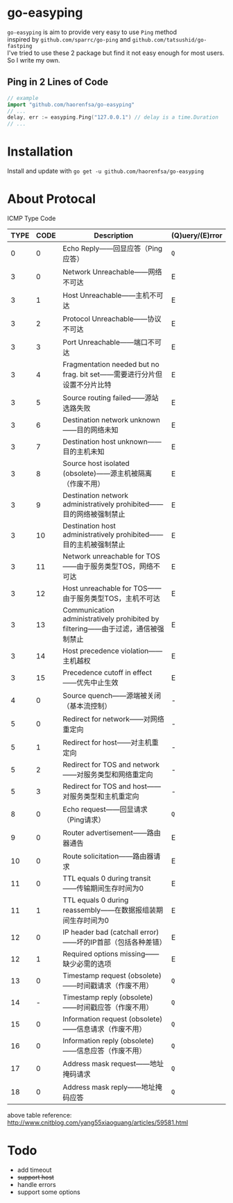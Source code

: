 # go-easyping
`go-easyping` is aim to provide very easy to use `Ping` method  
inspired by `github.com/sparrc/go-ping` and `github.com/tatsushid/go-fastping`  
I've tried to use these 2 package but find it not easy enough for most users.  
So I write my own.

## Ping in 2 Lines of Code
``` go
// example
import "github.com/haorenfsa/go-easyping"
// ...
delay, err := easyping.Ping("127.0.0.1") // delay is a time.Duration
// ...
```

# Installation
Install and update with `go get -u github.com/haorenfsa/go-easyping`

# About Protocal

ICMP Type Code

|TYPE|CODE|Description|(Q)uery/(E)rror|
|---|---|---|---|
|0|0|Echo Reply——回显应答（Ping应答）|`Q`|
|3|0|Network Unreachable——网络不可达|E|
|3|1|Host Unreachable——主机不可达|E|
|3|2|Protocol Unreachable——协议不可达|E|
|3|3|Port Unreachable——端口不可达|E|
|3|4|Fragmentation needed but no frag. bit set——需要进行分片但设置不分片比特|E|
|3|5|Source routing failed——源站选路失败|E|
|3|6|Destination network unknown——目的网络未知|E|
|3|7|Destination host unknown——目的主机未知|E|
|3|8|Source host isolated (obsolete)——源主机被隔离（作废不用）|E|
|3|9|Destination network administratively prohibited——目的网络被强制禁止|E|
|3|10|Destination host administratively prohibited——目的主机被强制禁止|E|
|3|11|Network unreachable for TOS——由于服务类型TOS，网络不可达|E|
|3|12|Host unreachable for TOS——由于服务类型TOS，主机不可达|E|
|3|13|Communication administratively prohibited by filtering——由于过滤，通信被强制禁止|E|
|3|14|Host precedence violation——主机越权|E|
|3|15|Precedence cutoff in effect——优先中止生效|E|
|4|0|Source quench——源端被关闭（基本流控制）|-|
|5|0|Redirect for network——对网络重定向|-|
|5|1|Redirect for host——对主机重定向|-|
|5|2|Redirect for TOS and network——对服务类型和网络重定向|-|
|5|3|Redirect for TOS and host——对服务类型和主机重定向|-|
|8|0|Echo request——回显请求（Ping请求）|`Q`|
|9|0|Router advertisement——路由器通告|E|
|10|0|Route solicitation——路由器请求|E|
|11|0|TTL equals 0 during transit——传输期间生存时间为0|E|
|11|1|TTL equals 0 during reassembly——在数据报组装期间生存时间为0|E|
|12|0|IP header bad (catchall error)——坏的IP首部（包括各种差错）|E|
|12|1|Required options missing——缺少必需的选项|E|
|13|0|Timestamp request (obsolete)——时间戳请求（作废不用）|`Q`|
|14|-|Timestamp reply (obsolete)——时间戳应答（作废不用）|`Q`|
|15|0|Information request (obsolete)——信息请求（作废不用）|`Q`|
|16|0|Information reply (obsolete)——信息应答（作废不用）|`Q`|
|17|0|Address mask request——地址掩码请求|`Q`|
|18|0|Address mask reply——地址掩码应答|`Q`|

above table reference: http://www.cnitblog.com/yang55xiaoguang/articles/59581.html

# Todo
- add timeout
- ~~support host~~
- handle errors
- support some options
